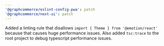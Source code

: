 ```yaml
---
'@graphcommerce/eslint-config-pwa': patch
'@graphcommerce/next-ui': patch
---
```


Added a linting rule that disallows `import { Theme } from '@emotion/react'` because that causes huge performance issues. Also added `tsc:trace` to the root project to debug typescript performance issues.

